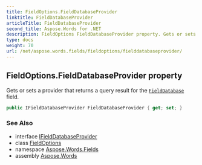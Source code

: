```yaml
---
title: FieldOptions.FieldDatabaseProvider
linktitle: FieldDatabaseProvider
articleTitle: FieldDatabaseProvider
second_title: Aspose.Words for .NET
description: FieldOptions FieldDatabaseProvider property. Gets or sets a provider that returns a query result for the FieldDatabase field in C#.
type: docs
weight: 70
url: /net/aspose.words.fields/fieldoptions/fielddatabaseprovider/
---
```

## FieldOptions.FieldDatabaseProvider property

Gets or sets a provider that returns a query result for the [`FieldDatabase`](../../fielddatabase/) field.

```csharp
public IFieldDatabaseProvider FieldDatabaseProvider { get; set; }
```

### See Also

* interface [IFieldDatabaseProvider](../../ifielddatabaseprovider/)
* class [FieldOptions](../)
* namespace [Aspose.Words.Fields](../../../aspose.words.fields/)
* assembly [Aspose.Words](../../../)
